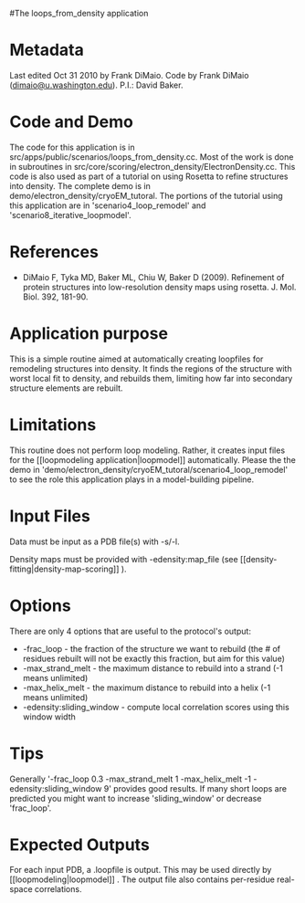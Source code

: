 #The loops\_from\_density application

Metadata
========

Last edited Oct 31 2010 by Frank DiMaio. Code by Frank DiMaio (dimaio@u.washington.edu). P.I.: David Baker.

Code and Demo
=============

The code for this application is in src/apps/public/scenarios/loops\_from\_density.cc. Most of the work is done in subroutines in src/core/scoring/electron\_density/ElectronDensity.cc. This code is also used as part of a tutorial on using Rosetta to refine structures into density. The complete demo is in demo/electron\_density/cryoEM\_tutoral. The portions of the tutorial using this application are in 'scenario4\_loop\_remodel' and 'scenario8\_iterative\_loopmodel'.

References
==========

-   DiMaio F, Tyka MD, Baker ML, Chiu W, Baker D (2009). Refinement of protein structures into low-resolution density maps using rosetta. J. Mol. Biol. 392, 181-90.

Application purpose
===========================================

This is a simple routine aimed at automatically creating loopfiles for remodeling structures into density. It finds the regions of the structure with worst local fit to density, and rebuilds them, limiting how far into secondary structure elements are rebuilt.

Limitations
===========

This routine does not perform loop modeling. Rather, it creates input files for the [[loopmodeling application|loopmodel]] automatically. Please the the demo in 'demo/electron\_density/cryoEM\_tutoral/scenario4\_loop\_remodel' to see the role this application plays in a model-building pipeline.

Input Files
===========

Data must be input as a PDB file(s) with -s/-l.

Density maps must be provided with -edensity:map\_file (see [[density-fitting|density-map-scoring]] ).

Options
=======

There are only 4 options that are useful to the protocol's output:

-   -frac\_loop - the fraction of the structure we want to rebuild (the \# of residues rebuilt will not be exactly this fraction, but aim for this value)
-   -max\_strand\_melt - the maximum distance to rebuild into a strand (-1 means unlimited)
-   -max\_helix\_melt - the maximum distance to rebuild into a helix (-1 means unlimited)
-   -edensity:sliding\_window - compute local correlation scores using this window width

Tips
====

Generally '-frac\_loop 0.3 -max\_strand\_melt 1 -max\_helix\_melt -1 -edensity:sliding\_window 9' provides good results. If many short loops are predicted you might want to increase 'sliding\_window' or decrease 'frac\_loop'.

Expected Outputs
================

For each input PDB, a .loopfile is output. This may be used directly by [[loopmodeling|loopmodel]] . The output file also contains per-residue real-space correlations.

